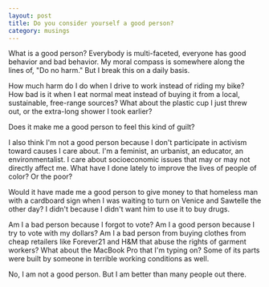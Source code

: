 ```yaml
---
layout: post
title: Do you consider yourself a good person?
category: musings
---
```

What is a good person? Everybody is multi-faceted, everyone has good behavior and bad behavior. My moral compass is somewhere along the lines of, "Do no harm." But I break this on a daily basis.

How much harm do I do when I drive to work instead of riding my bike? How bad is it when I eat normal meat instead of buying it from a local, sustainable, free-range sources? What about the plastic cup I just threw out, or the extra-long shower I took earlier?

Does it make me a good person to feel this kind of guilt?

I also think I'm not a good person because I don't participate in activism toward causes I care about. I'm a feminist, an urbanist, an educator, an environmentalist. I care about socioeconomic issues that may or may not directly affect me. What have I done lately to improve the lives of people of color? Or the poor?

Would it have made me a good person to give money to that homeless man with a cardboard sign when I was waiting to turn on Venice and Sawtelle the other day? I didn't because I didn't want him to use it to buy drugs.

Am I a bad person because I forgot to vote? Am I a good person because I try to vote with my dollars? Am I a bad person from buying clothes from cheap retailers like Forever21 and H&M that abuse the rights of garment workers? What about the MacBook Pro that I'm typing on? Some of its parts were built by someone in terrible working conditions as well.

No, I am not a good person. But I am better than many people out there.